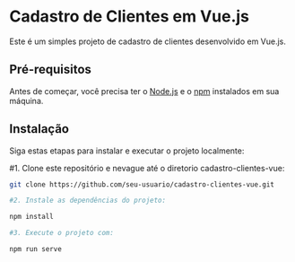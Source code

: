 # Cadastro de Clientes em Vue.js

Este é um simples projeto de cadastro de clientes desenvolvido em Vue.js.

## Pré-requisitos

Antes de começar, você precisa ter o [Node.js](https://nodejs.org/) e o [npm](https://www.npmjs.com/) instalados em sua máquina.

## Instalação

Siga estas etapas para instalar e executar o projeto localmente:

#1. Clone este repositório e nevague até o diretorio cadastro-clientes-vue:

```bash
git clone https://github.com/seu-usuario/cadastro-clientes-vue.git

#2. Instale as dependências do projeto:

npm install

#3. Execute o projeto com:

npm run serve
